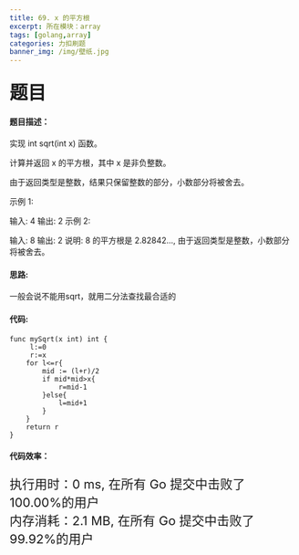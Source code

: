 ```yaml
---
title: 69. x 的平方根
excerpt: 所在模块：array
tags: [golang,array]
categories: 力扣刷题
banner_img: /img/壁纸.jpg
---
```


### <font size=6px>题目</font>

#### 题目描述：

实现 int sqrt(int x) 函数。

计算并返回 x 的平方根，其中 x 是非负整数。

由于返回类型是整数，结果只保留整数的部分，小数部分将被舍去。

示例 1:

输入: 4
输出: 2
示例 2:

输入: 8
输出: 2
说明: 8 的平方根是 2.82842..., 
     由于返回类型是整数，小数部分将被舍去。

#### 思路:

一般会说不能用sqrt，就用二分法查找最合适的

#### 代码:

```golang
func mySqrt(x int) int {
     l:=0
     r:=x 
    for l<=r{
        mid := (l+r)/2
        if mid*mid>x{
            r=mid-1
        }else{
            l=mid+1
        }
    }
    return r
}
```

#### 代码效率：

<p class="note note-primary"; style="font-size:22px">
   执行用时：0 ms, 在所有 Go 提交中击败了100.00%的用户<br>
   内存消耗：2.1 MB, 在所有 Go 提交中击败了99.92%的用户
</p>

